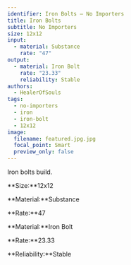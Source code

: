```yaml
---
identifier: Iron Bolts – No Importers
title: Iron Bolts
subtitle: No Importers
size: 12x12
input:
  - material: Substance
    rate: "47"
output:
  - material: Iron Bolt
    rate: "23.33"
    reliability: Stable
authors:
  - HealerOfSouls
tags:
  - no-importers
  - iron
  - iron-bolt
  - 12x12
image:
  filename: featured.jpg.jpg
  focal_point: Smart
  preview_only: false
---
```

Iron bolts build.

**Size:**12x12

**Material:**Substance

**Rate:**47

**Material:**Iron Bolt

**Rate:**23.33

**Reliability:**Stable